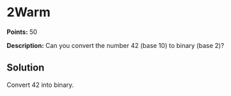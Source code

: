 # 2Warm


**Points:** 50

**Description:** Can you convert the number 42 (base 10) to binary (base 2)?


## Solution 

Convert 42  into binary.

